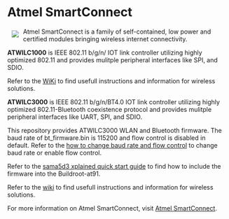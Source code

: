 # Atmel SmartConnect 

<a href="http://www.atmel.com"><img src="http://www.atmel.com/Images/atmel.png" align="left" hspace="10" vspace="6"></a>

Atmel SmartConnect is a family of self-contained, low power and certified modules bringing wireless internet connectivity.

**ATWILC1000** is IEEE 802.11 b/g/n/ IOT link controller utilizing highly optimized 802.11 and provides mulitple peripheral interfaces like SPI, and SDIO.  

Refer to the [WiKi](https://github.com/linux4sc/wireless-driver/wiki) to find usefull instructions and information for wireless solutions.

**ATWILC3000** is IEEE 802.11 b/g/n/BT4.0 IOT link controller utilizing highly optimized 802.11-Bluetooth coexistence protocol and provides mulitple peripheral interfaces like UART, SPI, and SDIO.

This repository provides ATWILC3000 WLAN and Bluetooth firmware. The baud rate of bt_firmware.bin is 115200 and flow control is disabled in default. Refer to the [how to change baud rate and flow control](https://github.com/atwilc3000/driver/wiki/bluetooth#baud-rate-and-flow-control) to change baud rate or enable flow control. 

Refer to the [sama5d3 xplained quick start guide](https://github.com/atwilc3000/driver/wiki/sama5d3-xplained) to find how to include the firmware into the Buildroot-at91. 

Refer to the [wiki](https://github.com/atwilc3000/driver/wiki) to find usefull instructions and information for wireless solutions. 

For more information on Atmel SmartConnect, visit [Atmel SmartConnect](http://www.atmel.com/products/wireless/wifi/smart-connect.aspx).
